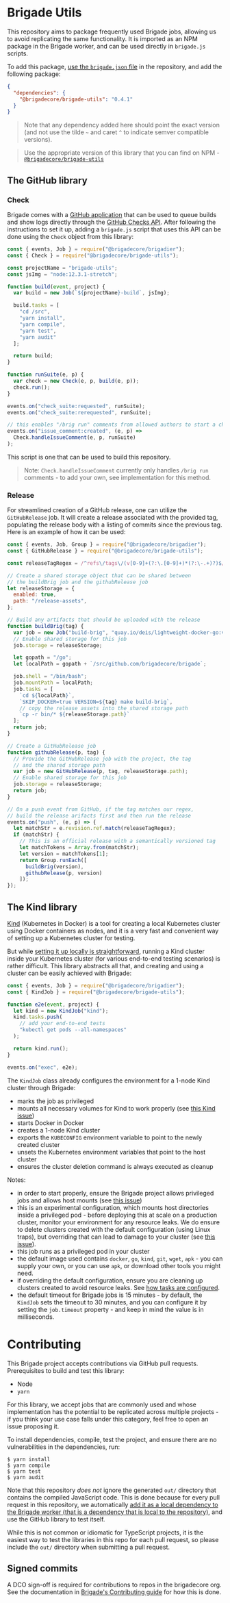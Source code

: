 # Brigade Utils

This repository aims to package frequently used Brigade jobs, allowing us to avoid replicating the same functionality. It is imported as an NPM package in the Brigade worker, and can be used directly in `brigade.js` scripts.

To add this package, [use the `brigade.json` file][brigade-json] in the repository, and add the following package:

```json
{
  "dependencies": {
    "@brigadecore/brigade-utils": "0.4.1"
  }
}
```

> Note that any dependency added here should point the exact version (and not use the tilde `~` and caret `^` to indicate semver compatible versions).

> Use the appropriate version of this library that you can find on NPM - [`@brigadecore/brigade-utils`][npm]

## The GitHub library

### Check

Brigade comes with a [GitHub application][gh-app] that can be used to queue builds and show logs directly through the [GitHub Checks API][checks-api]. After following the instructions to set it up, adding a `brigade.js` script that uses this API can be done using the `Check` object from this library:

```javascript
const { events, Job } = require("@brigadecore/brigadier");
const { Check } = require("@brigadecore/brigade-utils");

const projectName = "brigade-utils";
const jsImg = "node:12.3.1-stretch";

function build(event, project) {
  var build = new Job(`${projectName}-build`, jsImg);

  build.tasks = [
    "cd /src",
    "yarn install",
    "yarn compile",
    "yarn test",
    "yarn audit"
  ];

  return build;
}

function runSuite(e, p) {
  var check = new Check(e, p, build(e, p));
  check.run();
}

events.on("check_suite:requested", runSuite);
events.on("check_suite:rerequested", runSuite);

// this enables "/brig run" comments from allowed authors to start a check run
events.on("issue_comment:created", (e, p) =>
  Check.handleIssueComment(e, p, runSuite)
);
```

This script is one that can be used to build this repository.

> Note: `Check.handleIssueComment` currently only handles `/brig run` comments - to add your own, see implementation for this method.

### Release

For streamlined creation of a GitHub release, one can utilize the `GitHubRelease` job.  It will create
a release associated with the provided tag, populating the release body with a listing of commits since
the previous tag.  Here is an example of how it can be used:

```js
const { events, Job, Group } = require("@brigadecore/brigadier");
const { GitHubRelease } = require("@brigadecore/brigade-utils");

const releaseTagRegex = /^refs\/tags\/(v[0-9]+(?:\.[0-9]+)*(?:\-.+)?)$/;

// Create a shared storage object that can be shared between
// the buildBrig job and the githubRelease job
let releaseStorage = {
  enabled: true,
  path: "/release-assets",
};

// Build any artifacts that should be uploaded with the release
function buildBrig(tag) {
  var job = new Job("build-brig", "quay.io/deis/lightweight-docker-go:v0.7.0");
  // Enable shared storage for this job
  job.storage = releaseStorage;

  let gopath = "/go";
  let localPath = gopath + `/src/github.com/brigadecore/brigade`;

  job.shell = "/bin/bash";
  job.mountPath = localPath;
  job.tasks = [
    `cd ${localPath}`,
    `SKIP_DOCKER=true VERSION=${tag} make build-brig`,
    // copy the release assets into the shared storage path
    `cp -r bin/* ${releaseStorage.path}`
  ];
  return job;
}

// Create a GitHubRelease job
function githubRelease(p, tag) {
  // Provide the GitHubRelease job with the project, the tag
  // and the shared storage path
  var job = new GitHubRelease(p, tag, releaseStorage.path);
  // Enable shared storage for this job
  job.storage = releaseStorage;
  return job;
}

// On a push event from GitHub, if the tag matches our regex,
// build the release arifacts first and then run the release
events.on("push", (e, p) => {
  let matchStr = e.revision.ref.match(releaseTagRegex);
  if (matchStr) {
    // This is an official release with a semantically versioned tag
    let matchTokens = Array.from(matchStr);
    let version = matchTokens[1];
    return Group.runEach([
      buildBrig(version),
      githubRelease(p, version)
    ]);
});
```

## The Kind library

[Kind][kind] (Kubernetes in Docker) is a tool for creating a local Kubernetes cluster using Docker containers as nodes, and it is a very fast and convenient way of setting up a Kubernetes cluster for testing.

But while [setting it up locally is straightforward][kind-getting-started], running a Kind cluster inside your Kubernetes cluster (for various end-to-end testing scenarios) is rather difficult. This library abstracts all that, and creating and using a cluster can be easily achieved with Brigade:

```js
const { events, Job } = require("@brigadecore/brigadier");
const { KindJob } = require("@brigadecore/brigade-utils");

function e2e(event, project) {
  let kind = new KindJob("kind");
  kind.tasks.push(
    // add your end-to-end tests
    "kubectl get pods --all-namespaces"
  );

  return kind.run();
}

events.on("exec", e2e);
```

The `KindJob` class already configures the environment for a 1-node Kind cluster through Brigade:

- marks the job as privileged
- mounts all necessary volumes for Kind to work properly (see [this Kind issue](https://github.com/kubernetes-sigs/kind/issues/303#issuecomment-518593664))
- starts Docker in Docker
- creates a 1-node Kind cluster
- exports the `KUBECONFIG` environment variable to point to the newly created cluster
- unsets the Kubernetes environment variables that point to the host cluster
- ensures the cluster deletion command is always executed as cleanup

Notes:

- in order to start properly, ensure the Brigade project allows privileged jobs and allows host mounts (see [this issue](https://github.com/kubernetes-sigs/kind/issues/303#issuecomment-518593664))
- this is an experimental configuration, which mounts host directories inside a privileged pod - before deploying this at scale on a production cluster, monitor your environment for any resource leaks. We do ensure to delete clusters created with the default configuration (using Linux traps), but overriding that can lead to damage to your cluster (see [this issue](https://github.com/kubernetes-sigs/kind/issues/759)).
- this job runs as a privileged pod in your cluster
- the default image used contains `docker`, `go`, `kind`, `git`, `wget`, `apk` - you can supply your own, or you can use `apk`, or download other tools you might need.
- if overriding the default configuration, ensure you are cleaning up clusters created to avoid resource leaks. See [how tasks are configured](./src/kind.ts).
- the default timeout for Brigade jobs is 15 minutes - by default, the `KindJob` sets the timeout to 30 minutes, and you can configure it by setting the `job.timeout` property - and keep in mind the value is in milliseconds.

# Contributing

This Brigade project accepts contributions via GitHub pull requests. Prerequisites to build and test this library:

- Node
- `yarn`

For this library, we accept jobs that are commonly used and whose implementation has the potential to be replicated across multiple projects - if you think your use case falls under this category, feel free to open an issue proposing it.

To install dependencies, compile, test the project, and ensure there are no vulnerabilities in the dependencies, run:

```
$ yarn install
$ yarn compile
$ yarn test
$ yarn audit
```

Note that this repository _does not_ ignore the generated `out/` directory that contains the compiled JavaScript code. This is done because for every pull request in this repository, we automatically [add it as a local dependency to the Brigade worker (that is a dependency that is local to the repository)][local-deps], and use the GitHub library to test itself.

While this is not common or idiomatic for TypeScript projects, it is the easiest way to test the libraries in this repo for each pull request, so please include the `out/` directory when submitting a pull request.

## Signed commits

A DCO sign-off is required for contributions to repos in the brigadecore org. See the documentation in
[Brigade's Contributing guide](https://github.com/brigadecore/brigade/blob/master/CONTRIBUTING.md#signed-commits)
for how this is done.

[brigade-json]: https://docs.brigade.sh/topics/dependencies/#add-custom-dependencies-using-a-brigade-json-file
[local-deps]: https://docs.brigade.sh/topics/dependencies/#using-local-dependencies-from-the-project-repository
[npm]: https://www.npmjs.com/package/@brigadecore/brigade-utils
[checks-api]: https://developer.github.com/v3/checks/
[gh-app]: https://github.com/brigadecore/brigade-github-app
[kind]: https://github.com/kubernetes-sigs/kind
[kind-getting-started]: https://kind.sigs.k8s.io/docs/user/quick-start/
